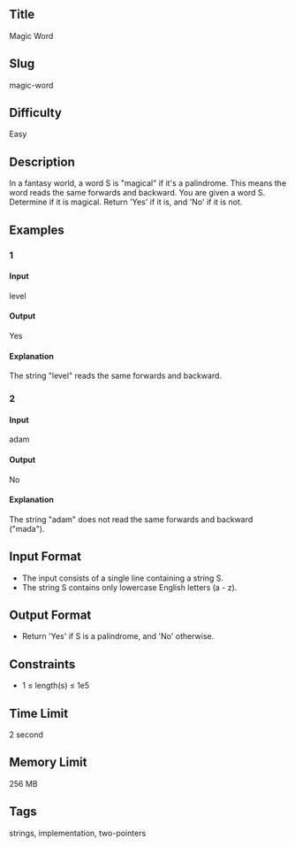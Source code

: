 ## Title

Magic Word

## Slug

magic-word

## Difficulty

Easy

## Description

In a fantasy world, a word S is "magical" if it's a palindrome. This means the word reads the same forwards and backward. You are given a word S. Determine if it is magical. Return 'Yes' if it is, and 'No' if it is not.

## Examples

### 1

#### Input

level

#### Output

Yes

#### Explanation

The string "level" reads the same forwards and backward.
    
### 2

#### Input

adam

#### Output

No

#### Explanation

The string "adam" does not read the same forwards and backward ("mada").  

## Input Format  

- The input consists of a single line containing a string S.
- The string S contains only lowercase English letters (a - z).

## Output Format  

- Return 'Yes' if S is a palindrome, and 'No' otherwise.
  

## Constraints  

- 1 ≤ length(s) ≤ 1e5

## Time Limit

2 second

## Memory Limit

256 MB

## Tags

strings, implementation, two-pointers